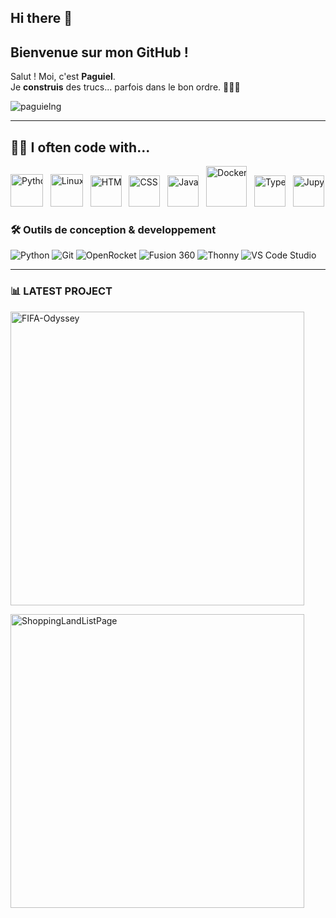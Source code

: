## Hi there 👋

## Bienvenue sur mon GitHub !

Salut ! Moi, c'est **Paguiel**.  
Je **construis** des trucs...  parfois dans le bon ordre. 🧑🏾‍💻

<!--Profile Count Badge-->
<p align="left">
  <img src="https://komarev.com/ghpvc/?username=paguielng&label=Profile%20views&color=770677&style=for-the-badge&logo=star" alt="paguielng" style="padding-right:20px;" />
</p>

---

## 👨‍💻 I often code with...

<div style="overflow: hidden; white-space: nowrap;">
  <div style="display: inline-block; animation: scroll 10s linear infinite; white-space: nowrap;">
    <a href="https://www.python.org/"><img src="https://cdn.jsdelivr.net/gh/devicons/devicon/icons/python/python-original.svg" alt="Python" width="52"/></a>&nbsp;&nbsp;
    <a href="https://www.linux.org/"><img src="https://cdn.jsdelivr.net/gh/devicons/devicon/icons/linux/linux-original.svg" alt="Linux" width="52"/></a>&nbsp;&nbsp;
    <a href="https://developer.mozilla.org/en-US/docs/Web/Guide/HTML/HTML5"><img src="https://cdn.jsdelivr.net/gh/devicons/devicon/icons/html5/html5-original.svg" alt="HTML" width="50"/></a>&nbsp;&nbsp;
    <a href="https://developer.mozilla.org/en-US/docs/Web/CSS"><img src="https://cdn.jsdelivr.net/gh/devicons/devicon/icons/css3/css3-original.svg" alt="CSS" width="50"/></a>&nbsp;&nbsp;
    <a href="https://developer.mozilla.org/en-US/docs/Web/JavaScript"><img src="https://cdn.jsdelivr.net/gh/devicons/devicon/icons/javascript/javascript-original.svg" alt="JavaScript" width="50"/></a>&nbsp;&nbsp;
    <a href="https://www.docker.com/"><img src="https://d7umqicpi7263.cloudfront.net/img/product/bf3d98f7-537d-4f2c-b763-ee84a2487590.com/5c52f7fb9b471662f8b00586df713879" alt="Docker" width="65"/></a>&nbsp;&nbsp;
    <a href="https://www.typescriptlang.org/"><img src="https://upload.wikimedia.org/wikipedia/commons/thumb/f/f5/Typescript.svg/1200px-Typescript.svg.png" alt="TypeScript" width="50"/></a>&nbsp;&nbsp;
    <a href="https://jupyter.org/"><img src="https://upload.wikimedia.org/wikipedia/commons/thumb/3/38/Jupyter_logo.svg/langfr-800px-Jupyter_logo.svg.png" alt="JupyterLab" width="50"/></a>&nbsp;&nbsp;
    <a href="https://react.dev/"><img src="https://upload.wikimedia.org/wikipedia/commons/thumb/a/a7/React-icon.svg/1150px-React-icon.svg.png" alt="React" width="55"/></a>&nbsp;&nbsp;
    <a href="https://git-scm.com/"><img src="https://upload.wikimedia.org/wikipedia/commons/thumb/3/3f/Git_icon.svg/2048px-Git_icon.svg.png" alt="Git" width="55"/></a>&nbsp;&nbsp;
</div>


### 🛠️ Outils de conception & developpement

![Python](https://img.shields.io/badge/Python-3776AB?style=for-the-badge&logo=python&logoColor=white)
![Git](https://img.shields.io/badge/Git-F05032?style=for-the-badge&logo=git&logoColor=white)
![OpenRocket](https://img.shields.io/badge/OpenRocket-1E90FF?style=for-the-badge&logo=rocket&logoColor=white)
![Fusion 360](https://img.shields.io/badge/Fusion%20360-FF8800?style=for-the-badge&logo=autodesk&logoColor=white)
![Thonny](https://img.shields.io/badge/Thonny-333333?style=for-the-badge&logo=thonny&logoColor=white)
![VS Code Studio](https://img.shields.io/badge/VS%20Code-007ACC?style=for-the-badge&logo=visual-studio-code&logoColor=white)

---
### 📊 LATEST PROJECT

<tr>
   <td width="50%">
     <p align="left">
       <a href="https://github.com/paguielng/FIFA-Odyssey">
         <img align="center" width="470" src="https://github-readme-stats.vercel.app/api/pin/?username=paguielng&repo=FIFA-Odyssey&theme=nightowl&show_owner=true&bg_color=0,000000,441350&title_color=c56a90&text_color=ffffff" alt="FIFA-Odyssey" />
        </a>
      </p>
    </td>

<tr>
   <td width="50%">
     <p align="left">
       <a href="https://github.com/paguielng/ShoppingLandListPage">
         <img align="center" width="470" src="https://github-readme-stats.vercel.app/api/pin/?username=paguielng&repo=ShoppingLandListPage&theme=nightowl&show_owner=true&bg_color=0,000000,441350&title_color=c56a90&text_color=ffffff" alt="ShoppingLandListPage" />
        </a>
      </p>
    </td>
   
